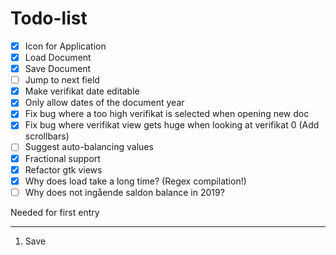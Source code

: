 Todo-list
=========

- [x] Icon for Application
- [x] Load Document
- [x] Save Document
- [ ] Jump to next field
- [x] Make verifikat date editable
- [x] Only allow dates of the document year
- [x] Fix bug where a too high verifikat is selected when opening new doc
- [x] Fix bug where verifikat view gets huge when looking at verifikat 0 (Add scrollbars)
- [ ] Suggest auto-balancing values
- [x] Fractional support
- [x] Refactor gtk views
- [x] Why does load take a long time? (Regex compilation!)
- [ ] Why does not ingående saldon balance in 2019?

Needed for first entry
**********************
1. Save
